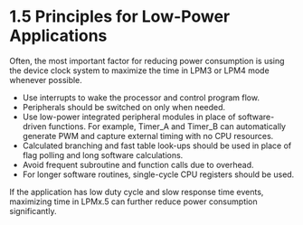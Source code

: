 # 1.5 Principles for Low-Power Applications

Often, the most important factor for reducing power consumption is using the device clock system to maximize the time
in LPM3 or LPM4 mode whenever possible.

- Use interrupts to wake the processor and control program flow.
- Peripherals should be switched on only when needed.
- Use low-power integrated peripheral modules in place of software-driven functions. For example, Timer_A and Timer_B
  can automatically generate PWM and capture external timing with no CPU resources.
- Calculated branching and fast table look-ups should be used in place of flag polling and long software calculations.
- Avoid frequent subroutine and function calls due to overhead.
- For longer software routines, single-cycle CPU registers should be used.

If the application has low duty cycle and slow response time events, maximizing time in LPMx.5 can further reduce power
consumption significantly.
